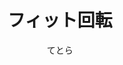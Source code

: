 ---
title: フィット回転
description: 	回転前の領域を覆い隠すように、回転にあわせて自動的に拡大縮小させる映像エフェクトです
author:  てとら
date:
keywords: [""]
category: [""]
---